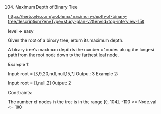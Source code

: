 104. Maximum Depth of Binary Tree

https://leetcode.com/problems/maximum-depth-of-binary-tree/description/?envType=study-plan-v2&envId=top-interview-150

level -> easy

Given the root of a binary tree, return its maximum depth.

A binary tree's maximum depth is the number of nodes along the longest path from the root node down to the farthest leaf node.

 

Example 1:


Input: root = [3,9,20,null,null,15,7]
Output: 3
Example 2:

Input: root = [1,null,2]
Output: 2
 

Constraints:

The number of nodes in the tree is in the range [0, 104].
-100 <= Node.val <= 100
